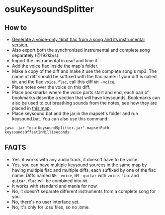  osuKeysoundSplitter
===================

## How to

* [Generate a voice-only 16bit flac from a song and its instrumental version.](http://www.howtogeek.com/61250/how-to-isolate-and-save-vocals-from-music-tracks-using-audacity/)
* Also export both the synchronized instrumental and complete song separately (@192kb/s).
* Import the instrumental in osu! and time it.
* Add the voice flac inside the map's folder.
* Make a copy of the diff and make it use the complete song's mp3. The name of diff should be suffixed with the flac name: if your diff is called `NM`, and the flac `voice.flac`, call this diff `NM -voice`.
* Place notes over the voice on this diff.
* Place bookmarks where the voice parts start and end, each pair of bookmarks describe a section that will have keysounds. Bookmarks can also be used to cut breathing sounds from the notes, see how they are placed in [this map](https://osu.ppy.sh/s/208734).
* Place keysound.bat and the jar in the mapset's folder and run keysound.bat. You can also use this command:
```
java -jar "osu!KeysoundSplitter.jar" mapsetPath keysoundsOffsetInMilliseconds
```

## FAQTS

 * Yes, it works with any audio track, it doesn't have to be voice.
 * Yes, you can have multiple keysound sources in the same map by having multiple flac and multiple diffs, each suffixed by one of the flac name: Diffs named `NM -voice`, `NM -guitar` with `voice.flac` and `guitar.flac` will be combined into `NM`.
 * It works with standard and mania for now.
 * No, it doesn't separate different instruments from a complete song for you.
 * No, there's no user interface yet.
 * No, it's only for .osu files, so no .bme.
